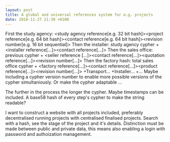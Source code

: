 ```yaml
---
layout: post
title: A global and universal references system for e.g. projects
date: 2018-11-27 21:39 +0100
---
```

First the study agency:
<study agency reference[e.g. 32 bit hash]><project reference[e.g. 64 bit hash]><contact reference[e.g. 64 bit hash]><revision number[e.g. 16 bit sequential]>
Then the installer:
study agency cypher + <installer reference[...]><contact reference[...]>
Then the sales office:
previous cypher + <seller reference [...]><contact reference[...]><quotation reference[...]><revision number[...]>
Then the factory hash:
total sales office cypher + <factory reference[...]><contact reference[...]><product reference[...]><revision number[...]>
+Transport...
+Installer...
+...
Maybe including a cypher version number to enable more possible versions of the cypher simultaniously. Or make the cypher adaptable ...

The further in the process the longer the cypher. Maybe timestamps can be included.
A base58 hash of every step's cypher to make the string readable?

I want to construct a website with all projects included, preferably decentralised running projects with centralised finalised projects.
Search with a hash, see the stage of the project and it's details.
Distinction must be made between public and private data, this means also enabling a login with password and authoization management.